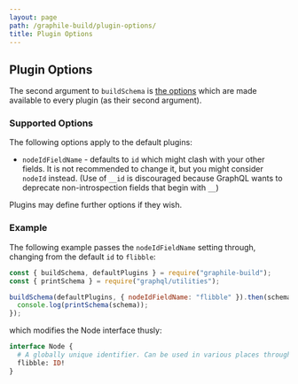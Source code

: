 ```yaml
---
layout: page
path: /graphile-build/plugin-options/
title: Plugin Options
---
```


## Plugin Options

The second argument to `buildSchema` is [the
options](/graphile-build/plugin-options/) which are made available to every
plugin (as their second argument).

### Supported Options

The following options apply to the default plugins:

* `nodeIdFieldName` - defaults to `id` which might clash with your other
  fields. It is not recommended to change it, but you might consider `nodeId`
  instead. (Use of `__id` is discouraged because GraphQL wants to deprecate
  non-introspection fields that begin with `__`)

Plugins may define further options if they wish.

### Example

The following example passes the
`nodeIdFieldName` setting through, changing from the default `id` to `flibble`:

<!-- source: examples/empty-schema-with-options.js -->

```js
const { buildSchema, defaultPlugins } = require("graphile-build");
const { printSchema } = require("graphql/utilities");

buildSchema(defaultPlugins, { nodeIdFieldName: "flibble" }).then(schema => {
  console.log(printSchema(schema));
});
```

which modifies the Node interface thusly:

```graphql
interface Node {
  # A globally unique identifier. Can be used in various places throughout the system to identify this single value.
  flibble: ID!
}
```
